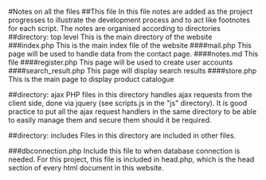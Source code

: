 #Notes on all the files
##This file
In this file notes are added as the project progresses to illustrate the development process and to act like footnotes for each script. The notes are organised according to directories
##directory: top level
This is the main directory of the website
###index.php
This is the main index file of the website
####mail.php
This page will be used to handle data from the contact page.
####notes.md
This file
####register.php
This page will be used to create user accounts
####search_result.php
This page will display search results
####store.php
This is the main page to display product catalogue

##directory: ajax
PHP files in this directory handles ajax requests from the client side, done via jquery (see scripts.js in the "js" directory). It is good practice to put all the ajax request handlers in the same directory to be able to easily manage them and secure them should it be required.

##directory: includes
Files in this directory are included in other files.

###dbconnection.php
Include this file to when database connection is needed. For this project, this file is included in head.php, which is the head section of every html document in this website.
